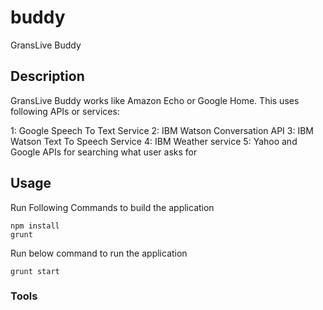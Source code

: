 

# buddy
GransLive Buddy

## Description
GransLive Buddy works like Amazon Echo or Google Home.  This uses following APIs or services:

1: Google Speech To Text Service
2: IBM Watson Conversation API
3: IBM Watson Text To Speech Service
4: IBM Weather service
5: Yahoo and Google APIs for searching what user asks for


## Usage
Run Following Commands to build the application
```
npm install
grunt
```

Run below command to run the application
```
grunt start
```

### Tools

